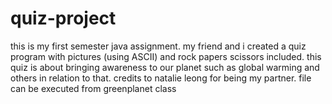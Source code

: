 # quiz-project
this is my first semester java assignment. my friend and i created a quiz program with pictures (using ASCII) and rock papers scissors included.
this quiz is about bringing awareness to our planet such as global warming and others in relation to that.
credits to natalie leong for being my partner.
file can be executed from greenplanet class
